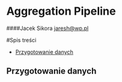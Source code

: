 # Aggregation Pipeline      
####Jacek Sikora <jaresh@wp.pl>

#Spis treści
- [Przygotowanie danych](#przygotowanie-danych)

## Przygotowanie danych
